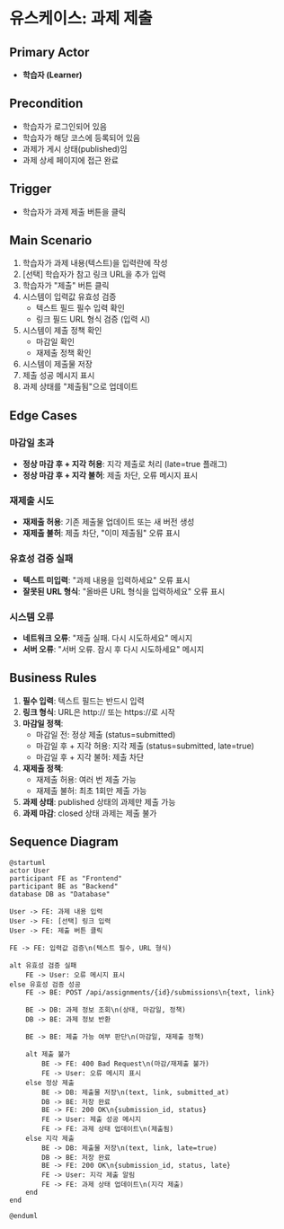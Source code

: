 # 유스케이스: 과제 제출

## Primary Actor
- **학습자 (Learner)**

## Precondition
- 학습자가 로그인되어 있음
- 학습자가 해당 코스에 등록되어 있음
- 과제가 게시 상태(published)임
- 과제 상세 페이지에 접근 완료

## Trigger
- 학습자가 과제 제출 버튼을 클릭

## Main Scenario

1. 학습자가 과제 내용(텍스트)을 입력란에 작성
2. [선택] 학습자가 참고 링크 URL을 추가 입력
3. 학습자가 "제출" 버튼 클릭
4. 시스템이 입력값 유효성 검증
   - 텍스트 필드 필수 입력 확인
   - 링크 필드 URL 형식 검증 (입력 시)
5. 시스템이 제출 정책 확인
   - 마감일 확인
   - 재제출 정책 확인
6. 시스템이 제출물 저장
7. 제출 성공 메시지 표시
8. 과제 상태를 "제출됨"으로 업데이트

## Edge Cases

### 마감일 초과
- **정상 마감 후 + 지각 허용**: 지각 제출로 처리 (late=true 플래그)
- **정상 마감 후 + 지각 불허**: 제출 차단, 오류 메시지 표시

### 재제출 시도
- **재제출 허용**: 기존 제출물 업데이트 또는 새 버전 생성
- **재제출 불허**: 제출 차단, "이미 제출됨" 오류 표시

### 유효성 검증 실패
- **텍스트 미입력**: "과제 내용을 입력하세요" 오류 표시
- **잘못된 URL 형식**: "올바른 URL 형식을 입력하세요" 오류 표시

### 시스템 오류
- **네트워크 오류**: "제출 실패. 다시 시도하세요" 메시지
- **서버 오류**: "서버 오류. 잠시 후 다시 시도하세요" 메시지

## Business Rules

1. **필수 입력**: 텍스트 필드는 반드시 입력
2. **링크 형식**: URL은 http:// 또는 https://로 시작
3. **마감일 정책**:
   - 마감일 전: 정상 제출 (status=submitted)
   - 마감일 후 + 지각 허용: 지각 제출 (status=submitted, late=true)
   - 마감일 후 + 지각 불허: 제출 차단
4. **재제출 정책**:
   - 재제출 허용: 여러 번 제출 가능
   - 재제출 불허: 최초 1회만 제출 가능
5. **과제 상태**: published 상태의 과제만 제출 가능
6. **과제 마감**: closed 상태 과제는 제출 불가

## Sequence Diagram

```plantuml
@startuml
actor User
participant FE as "Frontend"
participant BE as "Backend"
database DB as "Database"

User -> FE: 과제 내용 입력
User -> FE: [선택] 링크 입력
User -> FE: 제출 버튼 클릭

FE -> FE: 입력값 검증\n(텍스트 필수, URL 형식)

alt 유효성 검증 실패
    FE -> User: 오류 메시지 표시
else 유효성 검증 성공
    FE -> BE: POST /api/assignments/{id}/submissions\n{text, link}

    BE -> DB: 과제 정보 조회\n(상태, 마감일, 정책)
    DB -> BE: 과제 정보 반환

    BE -> BE: 제출 가능 여부 판단\n(마감일, 재제출 정책)

    alt 제출 불가
        BE -> FE: 400 Bad Request\n(마감/재제출 불가)
        FE -> User: 오류 메시지 표시
    else 정상 제출
        BE -> DB: 제출물 저장\n(text, link, submitted_at)
        DB -> BE: 저장 완료
        BE -> FE: 200 OK\n{submission_id, status}
        FE -> User: 제출 성공 메시지
        FE -> FE: 과제 상태 업데이트\n(제출됨)
    else 지각 제출
        BE -> DB: 제출물 저장\n(text, link, late=true)
        DB -> BE: 저장 완료
        BE -> FE: 200 OK\n{submission_id, status, late}
        FE -> User: 지각 제출 알림
        FE -> FE: 과제 상태 업데이트\n(지각 제출)
    end
end

@enduml
```